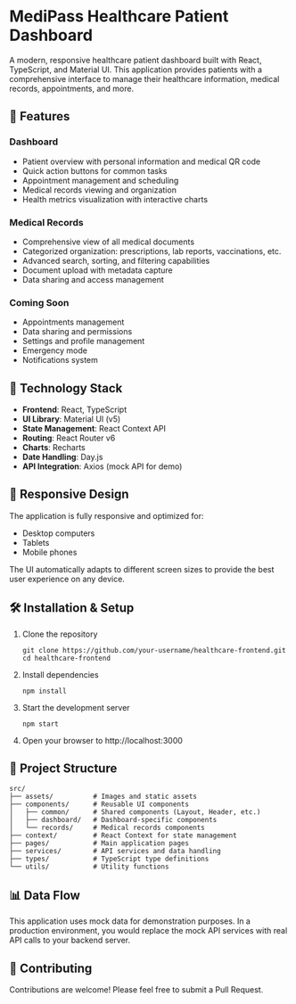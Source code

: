 # MediPass Healthcare Patient Dashboard

A modern, responsive healthcare patient dashboard built with React, TypeScript, and Material UI. This application provides patients with a comprehensive interface to manage their healthcare information, medical records, appointments, and more.

## 🌟 Features

### Dashboard
- Patient overview with personal information and medical QR code
- Quick action buttons for common tasks
- Appointment management and scheduling
- Medical records viewing and organization
- Health metrics visualization with interactive charts

### Medical Records
- Comprehensive view of all medical documents
- Categorized organization: prescriptions, lab reports, vaccinations, etc.
- Advanced search, sorting, and filtering capabilities
- Document upload with metadata capture
- Data sharing and access management

### Coming Soon
- Appointments management
- Data sharing and permissions
- Settings and profile management
- Emergency mode
- Notifications system

## 🚀 Technology Stack

- **Frontend**: React, TypeScript
- **UI Library**: Material UI (v5)
- **State Management**: React Context API
- **Routing**: React Router v6
- **Charts**: Recharts
- **Date Handling**: Day.js
- **API Integration**: Axios (mock API for demo)

## 📱 Responsive Design

The application is fully responsive and optimized for:
- Desktop computers
- Tablets
- Mobile phones

The UI automatically adapts to different screen sizes to provide the best user experience on any device.

## 🛠️ Installation & Setup

1. Clone the repository
   ```
   git clone https://github.com/your-username/healthcare-frontend.git
   cd healthcare-frontend
   ```

2. Install dependencies
   ```
   npm install
   ```

3. Start the development server
   ```
   npm start
   ```

4. Open your browser to http://localhost:3000

## 📝 Project Structure

```
src/
├── assets/          # Images and static assets
├── components/      # Reusable UI components
│   ├── common/      # Shared components (Layout, Header, etc.)
│   ├── dashboard/   # Dashboard-specific components
│   └── records/     # Medical records components
├── context/         # React Context for state management
├── pages/           # Main application pages
├── services/        # API services and data handling
├── types/           # TypeScript type definitions
└── utils/           # Utility functions
```

## 📊 Data Flow

This application uses mock data for demonstration purposes. In a production environment, you would replace the mock API services with real API calls to your backend server.

## 🤝 Contributing

Contributions are welcome! Please feel free to submit a Pull Request.
